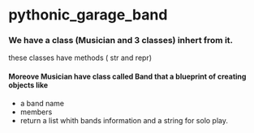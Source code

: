 # pythonic_garage_band
### We have a class (Musician and 3 classes) inhert from it.
 these classes have methods ( str and repr)
#### Moreove Musician  have class called Band that a blueprint of creating objects like 
* a band name  
* members 
* return a list whith bands information and a string for solo play.

